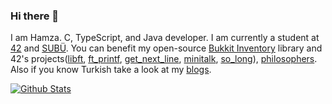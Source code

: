 ### Hi there 👋

I am Hamza. C, TypeScript, and Java developer. I am currently a student at [42](https://42.fr/en/homepage/) and [SUBÜ](https://www.subu.edu.tr/tr). You can benefit my open-source [Bukkit Inventory](https://github.com/hamza-cskn/obliviate-invs) library and 42's projects([libft](https://github.com/hamza-cskn/42-libft), [ft_printf](https://github.com/hamza-cskn/42-ft_printf), [get_next_line](https://github.com/hamza-cskn/42-get_next_line), [minitalk](https://github.com/hamza-cskn/42-minitalk), [so_long](https://github.com/hamza-cskn/42-so_long)), [philosophers](https://github.com/hamza-cskn/42-philosophers). Also if you know Turkish take a look at my [blogs](https://medium.com/@hamzacoskun41).

[![Github Stats](https://github-readme-stats.vercel.app/api?username=hamza-cskn&count_private=true)](https://github.com/hamza-cskn)

<!--![image](https://user-images.githubusercontent.com/36128276/175795653-f7203c00-85f7-4b40-92e2-29d75b877a25.png)![image](https://user-images.githubusercontent.com/36128276/175795672-1c4c112e-7bff-4085-87f6-d5242c651e54.png)![image](https://user-images.githubusercontent.com/36128276/175795705-b866ca59-4535-479a-90d0-4e425b9d9898.png)![image](https://user-images.githubusercontent.com/36128276/175795766-16447b83-8c08-4c32-b942-157deb631d96.png)![image](https://user-images.githubusercontent.com/36128276/175795828-8d424c46-ecff-472e-bd39-14f3ed3dbc85.png) *I want to add kotlin and mysql logos here.*-->
